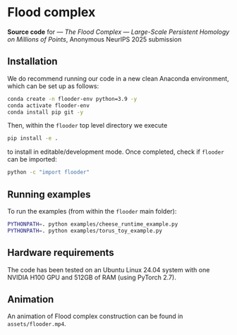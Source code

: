 # Flood complex 

**Source code** for *— The Flood Complex —
Large-Scale Persistent Homology on Millions of Points*, Anonymous NeurIPS 2025 submission

## Installation

We do recommend running our code in a new clean Anaconda environment, which can
be set up as follows:

```bash
conda create -n flooder-env python=3.9 -y
conda activate flooder-env
conda install pip git -y
```

Then, within the `flooder` top level directory we execute

```bash
pip install -e .
```
to install in editable/development mode. Once completed, check if `flooder` can be imported:

```bash
python -c "import flooder"
```

## Running examples

To run the examples (from within the `flooder` main folder):

```bash
PYTHONPATH=. python examples/cheese_runtime_example.py
PYTHONPATH=. python examples/torus_toy_example.py
```

## Hardware requirements

The code has been tested on an Ubuntu Linux 24.04 system with one NVIDIA H100 GPU
and 512GB of RAM (using PyTorch 2.7).

## Animation

An animation of Flood complex construction can be found in `assets/flooder.mp4`.



